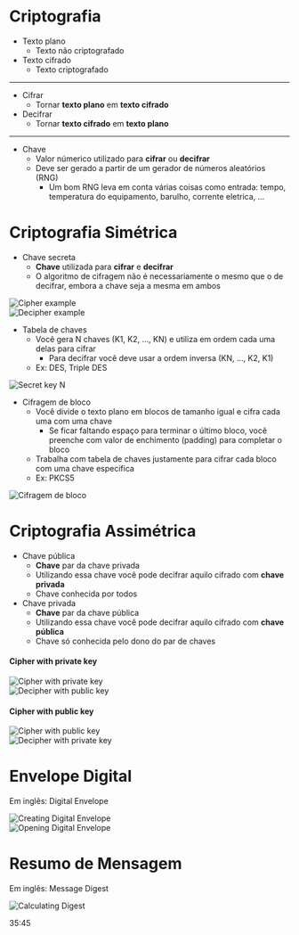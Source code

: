# Criptografia

* Texto plano
  * Texto não criptografado
* Texto cifrado
  * Texto criptografado

---

* Cifrar
  * Tornar **texto plano** em **texto cifrado**
* Decifrar
  * Tornar **texto cifrado** em **texto plano**

---

* Chave
  * Valor númerico utilizado para **cifrar** ou **decifrar**
  * Deve ser gerado a partir de um gerador de números aleatórios (RNG)
    * Um bom RNG leva em conta várias coisas como entrada: tempo, temperatura do equipamento, barulho, corrente eletrica, ...

# Criptografia Simétrica

* Chave secreta
  * **Chave** utilizada para **cifrar** e **decifrar**
  * O algoritmo de cifragem não é necessariamente o mesmo que o de decifrar, embora a chave seja a mesma em ambos

![Cipher example](cipher.jpg)  
![Decipher example](decipher.jpg)  

* Tabela de chaves
  * Você gera N chaves (K1, K2, ..., KN) e utiliza em ordem cada uma delas para cifrar
    * Para decifrar você deve usar a ordem inversa (KN, ..., K2, K1)
  * Ex: DES, Triple DES

![Secret key N](secretkeyN.jpg)  

* Cifragem de bloco
  * Você divide o texto plano em blocos de tamanho igual e cifra cada uma com uma chave
    * Se ficar faltando espaço para terminar o último bloco, você preenche com valor de enchimento (padding) para completar o bloco   
  * Trabalha com tabela de chaves justamente para cifrar cada bloco com uma chave especifica
  * Ex: PKCS5

![Cifragem de bloco](bloocoscifragem.jpg)

# Criptografia Assimétrica

* Chave pública
  * **Chave** par da chave privada
  * Utilizando essa chave você pode decifrar aquilo cifrado com **chave privada**
  * Chave conhecida por todos
* Chave privada
  * **Chave** par da chave pública
  * Utilizando essa chave você pode decifrar aquilo cifrado com **chave pública**
  * Chave só conhecida pelo dono do par de chaves

#### Cipher with private key
![Cipher with private key](privatekeycipher.jpg)  
![Decipher with public key](publickeydecipher.jpg)  

#### Cipher with public key
![Cipher with public key](publickeycipher.jpg)  
![Decipher with private key](privatekeydecipher.jpg)  

# Envelope Digital
Em inglês: Digital Envelope

![Creating Digital Envelope](envelopedigital1.jpg)  
![Opening Digital Envelope](envelopedigital2.jpg)  

# Resumo de Mensagem
Em inglês: Message Digest

![Calculating Digest](digest.jpg)

35:45
